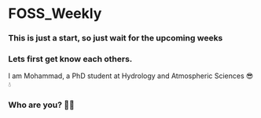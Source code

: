 # FOSS_Weekly
### This is just a start, so just wait for the upcoming weeks

### Lets first get know each others.
I am Mohammad, a PhD student at Hydrology and Atmospheric Sciences 😎 💧
### Who are you? 💂‍♂️
